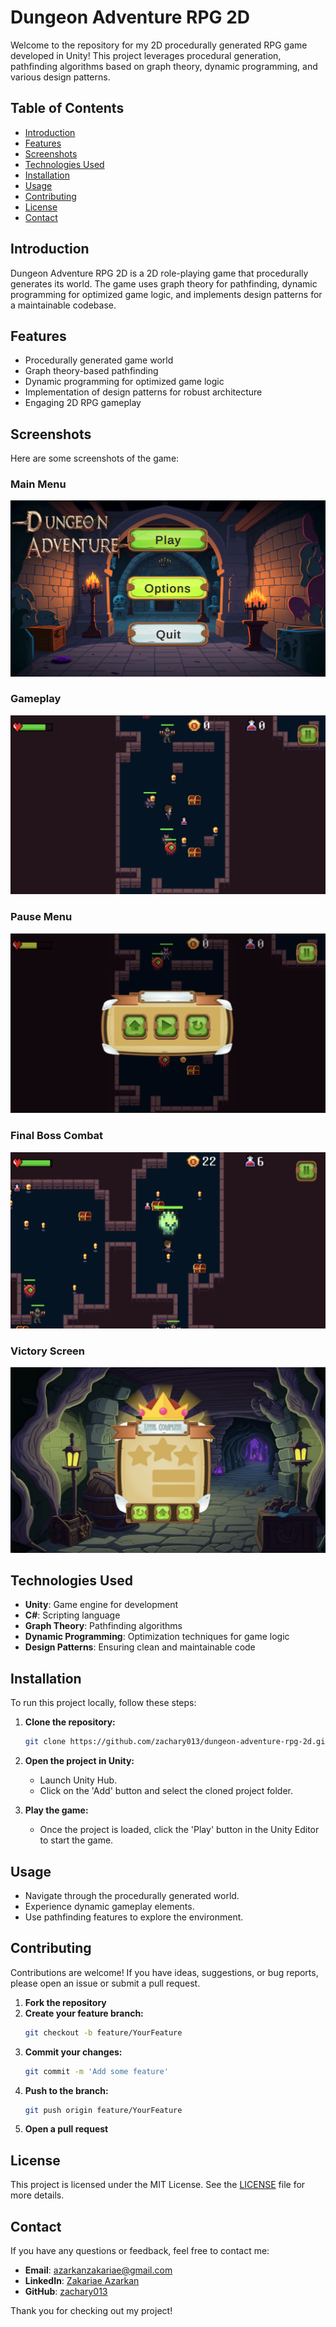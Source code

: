 # Dungeon Adventure RPG 2D

Welcome to the repository for my 2D procedurally generated RPG game developed in Unity! This project leverages procedural generation, pathfinding algorithms based on graph theory, dynamic programming, and various design patterns.

## Table of Contents
- [Introduction](#introduction)
- [Features](#features)
- [Screenshots](#screenshots)
- [Technologies Used](#technologies-used)
- [Installation](#installation)
- [Usage](#usage)
- [Contributing](#contributing)
- [License](#license)
- [Contact](#contact)

## Introduction
Dungeon Adventure RPG 2D is a 2D role-playing game that procedurally generates its world. The game uses graph theory for pathfinding, dynamic programming for optimized game logic, and implements design patterns for a maintainable codebase.

## Features
- Procedurally generated game world
- Graph theory-based pathfinding
- Dynamic programming for optimized game logic
- Implementation of design patterns for robust architecture
- Engaging 2D RPG gameplay

## Screenshots
Here are some screenshots of the game:

### Main Menu
![Main Menu](Screenshots/Screenshot1.png)

### Gameplay
![Gameplay](Screenshots/Screenshot2.png)

### Pause Menu
![Pause Menu](Screenshots/Screenshot3.png)

### Final Boss Combat
![Final Boss Combat](Screenshots/Screenshot4.png)

### Victory Screen
![Victory Screen](Screenshots/Screenshot5.png)

## Technologies Used
- **Unity**: Game engine for development
- **C#**: Scripting language
- **Graph Theory**: Pathfinding algorithms
- **Dynamic Programming**: Optimization techniques for game logic
- **Design Patterns**: Ensuring clean and maintainable code

## Installation
To run this project locally, follow these steps:

1. **Clone the repository:**
    ```bash
    git clone https://github.com/zachary013/dungeon-adventure-rpg-2d.git
    ```

2. **Open the project in Unity:**
    - Launch Unity Hub.
    - Click on the 'Add' button and select the cloned project folder.

3. **Play the game:**
    - Once the project is loaded, click the 'Play' button in the Unity Editor to start the game.

## Usage
- Navigate through the procedurally generated world.
- Experience dynamic gameplay elements.
- Use pathfinding features to explore the environment.

## Contributing
Contributions are welcome! If you have ideas, suggestions, or bug reports, please open an issue or submit a pull request.

1. **Fork the repository**
2. **Create your feature branch:**
    ```bash
    git checkout -b feature/YourFeature
    ```
3. **Commit your changes:**
    ```bash
    git commit -m 'Add some feature'
    ```
4. **Push to the branch:**
    ```bash
    git push origin feature/YourFeature
    ```
5. **Open a pull request**

## License
This project is licensed under the MIT License. See the [LICENSE](LICENSE) file for more details.

## Contact
If you have any questions or feedback, feel free to contact me:

- **Email**: azarkanzakariae@gmail.com
- **LinkedIn**: [Zakariae Azarkan](https://www.linkedin.com/in/zakariae-azarkan-8b49a12b8/)
- **GitHub**: [zachary013](https://github.com/zachary013)

Thank you for checking out my project!
